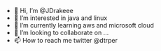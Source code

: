 - 👋 Hi, I’m @JDrakeee
- 👀 I’m interested in java and linux
- 🌱 I’m currently learning aws and microsoft cloud
- 💞️ I’m looking to collaborate on ...
- 📫 How to reach me twitter @dtrper 

<!--- my twitter is @dtrper
JDrakeee/JDrakeee is a ✨ special ✨ repository because its `README.md` (this file) appears on your GitHub profile.
You can click the Preview link to take a look at your changes.
--->
